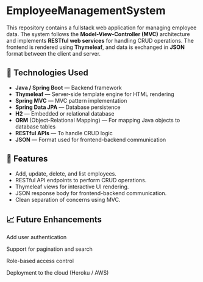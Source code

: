 # EmployeeManagementSystem

This repository contains a fullstack web application for managing employee data. The system follows the **Model-View-Controller (MVC)** architecture and implements **RESTful web services** for handling CRUD operations. The frontend is rendered using **Thymeleaf**, and data is exchanged in **JSON** format between the client and server.

## 🧱 Technologies Used

- **Java / Spring Boot** — Backend framework
- **Thymeleaf** — Server-side template engine for HTML rendering
- **Spring MVC** — MVC pattern implementation
- **Spring Data JPA** — Database persistence
- **H2** — Embedded or relational database
- **ORM** (Object-Relational Mapping) — For mapping Java objects to database tables
- **RESTful APIs** — To handle CRUD logic
- **JSON** — Format used for frontend-backend communication

## 📌 Features

- Add, update, delete, and list employees.
- RESTful API endpoints to perform CRUD operations.
- Thymeleaf views for interactive UI rendering.
- JSON response body for frontend-backend communication.
- Clean separation of concerns using MVC.


## 📈 Future Enhancements
Add user authentication

Support for pagination and search

Role-based access control

Deployment to the cloud (Heroku / AWS)

